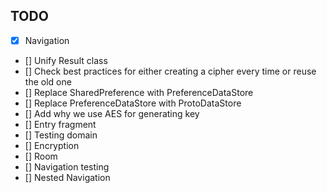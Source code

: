 ## TODO

- [x] Navigation
- [] Unify Result class
- [] Check best practices for either creating a cipher every time or reuse the old one
- [] Replace SharedPreference with PreferenceDataStore
- [] Replace PreferenceDataStore with ProtoDataStore
- [] Add why we use AES for generating key
- [] Entry fragment
- [] Testing domain
- [] Encryption
- [] Room
- [] Navigation testing
- [] Nested Navigation